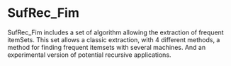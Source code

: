 # SufRec_Fim
SufRec_Fim includes a set of algorithm allowing the extraction of frequent itemSets. This set allows a classic extraction, with 4 different methods, a method for finding frequent itemsets with several machines. And an experimental version of potential recursive applications.
